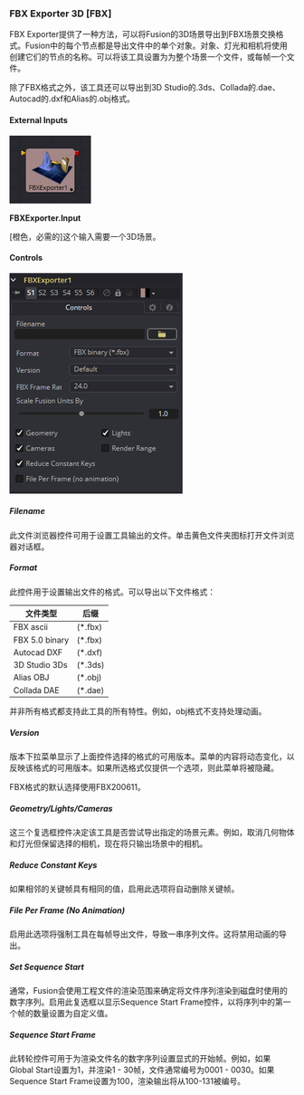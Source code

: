 ### FBX Exporter 3D [FBX]

FBX Exporter提供了一种方法，可以将Fusion的3D场景导出到FBX场景交换格式。Fusion中的每个节点都是导出文件中的单个对象。对象、灯光和相机将使用创建它们的节点的名称。可以将该工具设置为为整个场景一个文件，或每帧一个文件。

除了FBX格式之外，该工具还可以导出到3D Studio的.3ds、Collada的.dae、Autocad的.dxf和Alias的.obj格式。

#### External Inputs

 ![FBX_tile](images/FBX_tile.jpg)

**FBXExporter.Input**

[橙色，必需的]这个输入需要一个3D场景。

#### Controls

![FBX_Controls](images/FBX_Controls.png)

##### Filename

此文件浏览器控件可用于设置工具输出的文件。单击黄色文件夹图标打开文件浏览器对话框。

##### Format

此控件用于设置输出文件的格式。可以导出以下文件格式：

| 文件类型       | 后缀    |
| -------------- | ------- |
| FBX ascii      | (*.fbx) |
| FBX 5.0 binary | (*.fbx) |
| Autocad DXF    | (*.dxf) |
| 3D Studio 3Ds  | (*.3ds) |
| Alias OBJ      | (*.obj) |
| Collada DAE    | (*.dae) |

并非所有格式都支持此工具的所有特性。例如，obj格式不支持处理动画。

##### Version

版本下拉菜单显示了上面控件选择的格式的可用版本。菜单的内容将动态变化，以反映该格式的可用版本。如果所选格式仅提供一个选项，则此菜单将被隐藏。

FBX格式的默认选择使用FBX200611。

##### Geometry/Lights/Cameras

这三个复选框控件决定该工具是否尝试导出指定的场景元素。例如，取消几何物体和灯光但保留选择的相机，现在将只输出场景中的相机。

##### Reduce Constant Keys

如果相邻的关键帧具有相同的值，启用此选项将自动删除关键帧。

##### File Per Frame (No Animation)

启用此选项将强制工具在每帧导出文件，导致一串序列文件。这将禁用动画的导出。

##### Set Sequence Start

通常，Fusion会使用工程文件的渲染范围来确定将文件序列渲染到磁盘时使用的数字序列。启用此复选框以显示Sequence Start Frame控件，以将序列中的第一个帧的数量设置为自定义值。

##### Sequence Start Frame

此转轮控件可用于为渲染文件名的数字序列设置显式的开始帧。例如，如果Global Start设置为1，并渲染1 - 30帧，文件通常编号为0001 - 0030。如果Sequence Start Frame设置为100，渲染输出将从100-131被编号。